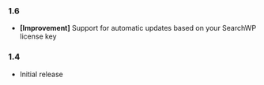 ### 1.6
- **[Improvement]** Support for automatic updates based on your SearchWP license key

### 1.4
- Initial release
